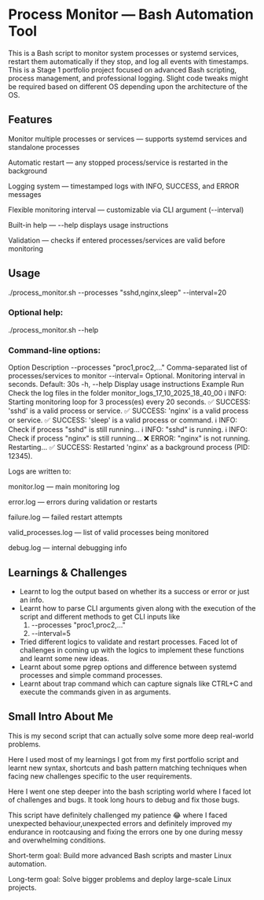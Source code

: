 # Process Monitor — Bash Automation Tool

This is a Bash script to monitor system processes or systemd services, restart them automatically if they stop, and log all events with timestamps.
This is a Stage 1 portfolio project focused on advanced Bash scripting, process management, and professional logging.
Slight code tweaks might be required based on different OS depending upon the architecture of the OS.

## Features

Monitor multiple processes or services — supports systemd services and standalone processes

Automatic restart — any stopped process/service is restarted in the background

Logging system — timestamped logs with INFO, SUCCESS, and ERROR messages

Flexible monitoring interval — customizable via CLI argument (--interval)

Built-in help — --help displays usage instructions

Validation — checks if entered processes/services are valid before monitoring

## Usage
./process_monitor.sh --processes "sshd,nginx,sleep" --interval=20


### Optional help:

./process_monitor.sh --help


### Command-line options:

Option	Description
--processes "proc1,proc2,..."	Comma-separated list of processes/services to monitor
--interval=<seconds>	Optional. Monitoring interval in seconds. Default: 30s
-h, --help	Display usage instructions
Example Run
Check the log files in the folder monitor_logs_17_10_2025_18_40_00
ℹ️ INFO: Starting monitoring loop for 3 process(es) every 20 seconds.
✅ SUCCESS: 'sshd' is a valid process or service.
✅ SUCCESS: 'nginx' is a valid process or service.
✅ SUCCESS: 'sleep' is a valid process or command.
ℹ️ INFO: Check if process "sshd" is still running...
ℹ️ INFO: "sshd" is running.
ℹ️ INFO: Check if process "nginx" is still running...
❌ ERROR: "nginx" is not running. Restarting...
✅ SUCCESS: Restarted 'nginx' as a background process (PID: 12345).


Logs are written to:

monitor.log — main monitoring log

error.log — errors during validation or restarts

failure.log — failed restart attempts

valid_processes.log — list of valid processes being monitored

debug.log — internal debugging info

## Learnings & Challenges

- Learnt to log the output based on whether its a success or error or just an info.
- Learnt how to parse CLI arguments given along with the execution of the script and different methods to get CLI inputs like 
    1. --processes "proc1,proc2,..." 
    2. --interval=5
- Tried different logics to validate and restart processes. Faced lot of challenges in coming up with the logics to implement these functions and learnt some new ideas.
- Learnt about some pgrep options and difference between systemd processes and simple command processes.
- Learnt about trap command which can capture signals like CTRL+C and execute the commands given in as arguments.


## Small Intro About Me

This is my second script that can actually solve some more deep real-world problems.

Here I used most of my learnings I got from my first portfolio script and learnt new syntax, shortcuts and bash pattern matching techniques when facing new challenges specific to the user requirements.

Here I went one step deeper into the bash scripting world where I faced lot of challenges and bugs. It took long hours to debug and fix those bugs.

This script have definitely challenged my patience 😂 where I faced unexpected behaviour,unexpected errors and definitely improved my endurance in rootcausing and fixing the errors one by one during messy and overwhelming conditions.

 Short-term goal: Build more advanced Bash scripts and master Linux automation.

 Long-term goal: Solve bigger problems and deploy large-scale Linux projects.
